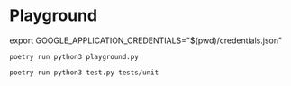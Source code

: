 # Playground

export GOOGLE_APPLICATION_CREDENTIALS="$(pwd)/credentials.json"

`poetry run python3 playground.py`

`poetry run python3 test.py tests/unit`
